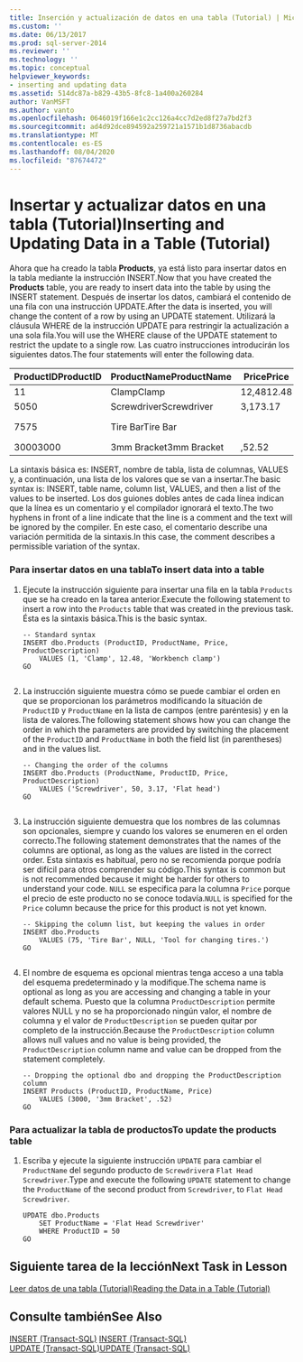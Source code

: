 ```yaml
---
title: Inserción y actualización de datos en una tabla (Tutorial) | Microsoft Docs
ms.custom: ''
ms.date: 06/13/2017
ms.prod: sql-server-2014
ms.reviewer: ''
ms.technology: ''
ms.topic: conceptual
helpviewer_keywords:
- inserting and updating data
ms.assetid: 514dc87a-b829-43b5-8fc8-1a400a260284
author: VanMSFT
ms.author: vanto
ms.openlocfilehash: 0646019f166e1c2cc126a4cc7d2ed8f27a7bd2f3
ms.sourcegitcommit: ad4d92dce894592a259721a1571b1d8736abacdb
ms.translationtype: MT
ms.contentlocale: es-ES
ms.lasthandoff: 08/04/2020
ms.locfileid: "87674472"
---
```

# <a name="inserting-and-updating-data-in-a-table-tutorial"></a><span data-ttu-id="f0540-102">Insertar y actualizar datos en una tabla (Tutorial)</span><span class="sxs-lookup"><span data-stu-id="f0540-102">Inserting and Updating Data in a Table (Tutorial)</span></span>
  <span data-ttu-id="f0540-103"> Ahora que ha creado la tabla **Products**, ya está listo para insertar datos en la tabla mediante la instrucción INSERT.</span><span class="sxs-lookup"><span data-stu-id="f0540-103">Now that you have created the **Products** table, you are ready to insert data into the table by using the INSERT statement.</span></span> <span data-ttu-id="f0540-104">Después de insertar los datos, cambiará el contenido de una fila con una instrucción UPDATE.</span><span class="sxs-lookup"><span data-stu-id="f0540-104">After the data is inserted, you will change the content of a row by using an UPDATE statement.</span></span> <span data-ttu-id="f0540-105">Utilizará la cláusula WHERE de la instrucción UPDATE para restringir la actualización a una sola fila.</span><span class="sxs-lookup"><span data-stu-id="f0540-105">You will use the WHERE clause of the UPDATE statement to restrict the update to a single row.</span></span> <span data-ttu-id="f0540-106">Las cuatro instrucciones introducirán los siguientes datos.</span><span class="sxs-lookup"><span data-stu-id="f0540-106">The four statements will enter the following data.</span></span>  
  
|<span data-ttu-id="f0540-107">ProductID</span><span class="sxs-lookup"><span data-stu-id="f0540-107">ProductID</span></span>|<span data-ttu-id="f0540-108">ProductName</span><span class="sxs-lookup"><span data-stu-id="f0540-108">ProductName</span></span>|<span data-ttu-id="f0540-109">Price</span><span class="sxs-lookup"><span data-stu-id="f0540-109">Price</span></span>|<span data-ttu-id="f0540-110">ProductDescription</span><span class="sxs-lookup"><span data-stu-id="f0540-110">ProductDescription</span></span>|  
|---------------|-----------------|-----------|------------------------|  
|<span data-ttu-id="f0540-111">1</span><span class="sxs-lookup"><span data-stu-id="f0540-111">1</span></span>|<span data-ttu-id="f0540-112">Clamp</span><span class="sxs-lookup"><span data-stu-id="f0540-112">Clamp</span></span>|<span data-ttu-id="f0540-113">12,48</span><span class="sxs-lookup"><span data-stu-id="f0540-113">12.48</span></span>|<span data-ttu-id="f0540-114">Workbench clamp</span><span class="sxs-lookup"><span data-stu-id="f0540-114">Workbench clamp</span></span>|  
|<span data-ttu-id="f0540-115">50</span><span class="sxs-lookup"><span data-stu-id="f0540-115">50</span></span>|<span data-ttu-id="f0540-116">Screwdriver</span><span class="sxs-lookup"><span data-stu-id="f0540-116">Screwdriver</span></span>|<span data-ttu-id="f0540-117">3,17</span><span class="sxs-lookup"><span data-stu-id="f0540-117">3.17</span></span>|<span data-ttu-id="f0540-118">Flat head</span><span class="sxs-lookup"><span data-stu-id="f0540-118">Flat head</span></span>|  
|<span data-ttu-id="f0540-119">75</span><span class="sxs-lookup"><span data-stu-id="f0540-119">75</span></span>|<span data-ttu-id="f0540-120">Tire Bar</span><span class="sxs-lookup"><span data-stu-id="f0540-120">Tire Bar</span></span>||<span data-ttu-id="f0540-121">Tool for changing tires.</span><span class="sxs-lookup"><span data-stu-id="f0540-121">Tool for changing tires.</span></span>|  
|<span data-ttu-id="f0540-122">3000</span><span class="sxs-lookup"><span data-stu-id="f0540-122">3000</span></span>|<span data-ttu-id="f0540-123">3mm Bracket</span><span class="sxs-lookup"><span data-stu-id="f0540-123">3mm Bracket</span></span>|<span data-ttu-id="f0540-124">,52</span><span class="sxs-lookup"><span data-stu-id="f0540-124">.52</span></span>||  
  
 <span data-ttu-id="f0540-125">La sintaxis básica es: INSERT, nombre de tabla, lista de columnas, VALUES y, a continuación, una lista de los valores que se van a insertar.</span><span class="sxs-lookup"><span data-stu-id="f0540-125">The basic syntax is: INSERT, table name, column list, VALUES, and then a list of the values to be inserted.</span></span> <span data-ttu-id="f0540-126">Los dos guiones dobles antes de cada línea indican que la línea es un comentario y el compilador ignorará el texto.</span><span class="sxs-lookup"><span data-stu-id="f0540-126">The two hyphens in front of a line indicate that the line is a comment and the text will be ignored by the compiler.</span></span> <span data-ttu-id="f0540-127">En este caso, el comentario describe una variación permitida de la sintaxis.</span><span class="sxs-lookup"><span data-stu-id="f0540-127">In this case, the comment describes a permissible variation of the syntax.</span></span>  
  
### <a name="to-insert-data-into-a-table"></a><span data-ttu-id="f0540-128">Para insertar datos en una tabla</span><span class="sxs-lookup"><span data-stu-id="f0540-128">To insert data into a table</span></span>  
  
1.  <span data-ttu-id="f0540-129">Ejecute la instrucción siguiente para insertar una fila en la tabla `Products` que se ha creado en la tarea anterior.</span><span class="sxs-lookup"><span data-stu-id="f0540-129">Execute the following statement to insert a row into the `Products` table that was created in the previous task.</span></span> <span data-ttu-id="f0540-130">Ésta es la sintaxis básica.</span><span class="sxs-lookup"><span data-stu-id="f0540-130">This is the basic syntax.</span></span>  
  
    ```  
    -- Standard syntax  
    INSERT dbo.Products (ProductID, ProductName, Price, ProductDescription)  
        VALUES (1, 'Clamp', 12.48, 'Workbench clamp')  
    GO  
  
    ```  
  
2.  <span data-ttu-id="f0540-131">La instrucción siguiente muestra cómo se puede cambiar el orden en que se proporcionan los parámetros modificando la situación de `ProductID` y `ProductName` en la lista de campos (entre paréntesis) y en la lista de valores.</span><span class="sxs-lookup"><span data-stu-id="f0540-131">The following statement shows how you can change the order in which the parameters are provided by switching the placement of the `ProductID` and `ProductName` in both the field list (in parentheses) and in the values list.</span></span>  
  
    ```  
    -- Changing the order of the columns  
    INSERT dbo.Products (ProductName, ProductID, Price, ProductDescription)  
        VALUES ('Screwdriver', 50, 3.17, 'Flat head')  
    GO  
  
    ```  
  
3.  <span data-ttu-id="f0540-132">La instrucción siguiente demuestra que los nombres de las columnas son opcionales, siempre y cuando los valores se enumeren en el orden correcto.</span><span class="sxs-lookup"><span data-stu-id="f0540-132">The following statement demonstrates that the names of the columns are optional, as long as the values are listed in the correct order.</span></span> <span data-ttu-id="f0540-133">Esta sintaxis es habitual, pero no se recomienda porque podría ser difícil para otros comprender su código.</span><span class="sxs-lookup"><span data-stu-id="f0540-133">This syntax is common but is not recommended because it might be harder for others to understand your code.</span></span> <span data-ttu-id="f0540-134">`NULL` se especifica para la columna `Price` porque el precio de este producto no se conoce todavía.</span><span class="sxs-lookup"><span data-stu-id="f0540-134">`NULL` is specified for the `Price` column because the price for this product is not yet known.</span></span>  
  
    ```  
    -- Skipping the column list, but keeping the values in order  
    INSERT dbo.Products  
        VALUES (75, 'Tire Bar', NULL, 'Tool for changing tires.')  
    GO  
  
    ```  
  
4.  <span data-ttu-id="f0540-135">El nombre de esquema es opcional mientras tenga acceso a una tabla del esquema predeterminado y la modifique.</span><span class="sxs-lookup"><span data-stu-id="f0540-135">The schema name is optional as long as you are accessing and changing a table in your default schema.</span></span> <span data-ttu-id="f0540-136">Puesto que la columna `ProductDescription` permite valores NULL y no se ha proporcionado ningún valor, el nombre de columna y el valor de `ProductDescription` se pueden quitar por completo de la instrucción.</span><span class="sxs-lookup"><span data-stu-id="f0540-136">Because the `ProductDescription` column allows null values and no value is being provided, the `ProductDescription` column name and value can be dropped from the statement completely.</span></span>  
  
    ```  
    -- Dropping the optional dbo and dropping the ProductDescription column  
    INSERT Products (ProductID, ProductName, Price)  
        VALUES (3000, '3mm Bracket', .52)  
    GO  
    ```  
  
### <a name="to-update-the-products-table"></a><span data-ttu-id="f0540-137">Para actualizar la tabla de productos</span><span class="sxs-lookup"><span data-stu-id="f0540-137">To update the products table</span></span>  
  
1.  <span data-ttu-id="f0540-138">Escriba y ejecute la siguiente instrucción `UPDATE` para cambiar el `ProductName` del segundo producto de `Screwdriver`a `Flat Head Screwdriver`.</span><span class="sxs-lookup"><span data-stu-id="f0540-138">Type and execute the following `UPDATE` statement to change the `ProductName` of the second product from `Screwdriver`, to `Flat Head Screwdriver`.</span></span>  
  
    ```  
    UPDATE dbo.Products  
        SET ProductName = 'Flat Head Screwdriver'  
        WHERE ProductID = 50  
    GO  
    ```  
  
## <a name="next-task-in-lesson"></a><span data-ttu-id="f0540-139">Siguiente tarea de la lección</span><span class="sxs-lookup"><span data-stu-id="f0540-139">Next Task in Lesson</span></span>  
 [<span data-ttu-id="f0540-140">Leer datos de una tabla &#40;Tutorial&#41;</span><span class="sxs-lookup"><span data-stu-id="f0540-140">Reading the Data in a Table &#40;Tutorial&#41;</span></span>](lesson-1-4-reading-the-data-in-a-table.md)  
  
## <a name="see-also"></a><span data-ttu-id="f0540-141">Consulte también</span><span class="sxs-lookup"><span data-stu-id="f0540-141">See Also</span></span>  
 <span data-ttu-id="f0540-142">[INSERT &#40;Transact-SQL&#41;](/sql/t-sql/statements/insert-transact-sql) </span><span class="sxs-lookup"><span data-stu-id="f0540-142">[INSERT &#40;Transact-SQL&#41;](/sql/t-sql/statements/insert-transact-sql) </span></span>  
 [<span data-ttu-id="f0540-143">UPDATE &#40;Transact-SQL&#41;</span><span class="sxs-lookup"><span data-stu-id="f0540-143">UPDATE &#40;Transact-SQL&#41;</span></span>](/sql/t-sql/queries/update-transact-sql)  
  
  

